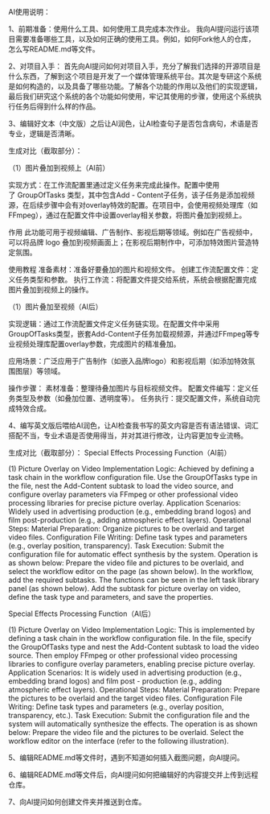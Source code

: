 








<!--by 韦淑静-->

AI使用说明：

1、前期准备：使用什么工具、如何使用工具完成本次作业。
我向AI提问运行该项目需要准备哪些工具，以及如何正确的使用工具。例如，如何Fork他人的仓库，怎么写README.md等文件。

2、对项目入手：
首先向AI提问如何对项目入手，充分了解我们选择的开源项目是什么东西，了解到这个项目是开发了一个媒体管理系统平台。其次是专研这个系统是如何构造的，以及具备了哪些功能。了解各个功能的作用以及他们的实现逻辑，最后我们研究这个系统的各个功能如何使用，牢记其使用的步骤，使用这个系统执行任务后得到什么样的作品。

3、编辑好文本（中文版）之后让AI润色，让AI检查句子是否包含病句，术语是否专业，逻辑是否清晰。

生成对比（截取部分）：

（1）图片叠加到视频上（AI前）

实现方式：在工作流配置里通过定义任务来完成此操作。配置中使用了 GroupOfTasks 类型，其中包含Add - Content子任务，该子任务是添加视频源，在后续步骤中会有对overlay特效的配置。在项目中，会使用视频处理库（如 FFmpeg），通过在配置文件中设置overlay相关参数，将图片叠加到视频上。

作用
此功能可用于视频编辑、广告制作、影视后期等领域。例如在广告视频中，可以将品牌 logo 叠加到视频画面上；在影视后期制作中，可添加特效图片营造特定氛围。

使用教程
准备素材：准备好要叠加的图片和视频文件。
创建工作流配置文件：定义任务类型和参数。
执行工作流：将配置文件提交给系统，系统会根据配置完成图片叠加到视频上的操作。

（1）图片叠加至视频（AI后）

实现逻辑：通过工作流配置文件定义任务链实现。在配置文件中采用GroupOfTasks类型，嵌套Add-Content子任务加载视频源，并通过FFmpeg等专业视频处理库配置overlay参数，完成图片的精准叠加。

应用场景：广泛应用于广告制作（如嵌入品牌logo）和影视后期（如添加特效氛围图层）等领域。

操作步骤：
素材准备：整理待叠加图片与目标视频文件。
配置文件编写：定义任务类型及参数（如叠加位置、透明度等）。
任务执行：提交配置文件，系统自动完成特效合成。

4、编写英文版后喂给AI润色，让AI检查我书写的英文内容是否有语法错误、词汇搭配不当，专业术语是否使用得当，并对其进行修改，让内容更加专业流畅。

生成对比（截取部分）：
Special Effects Processing Function（AI前）

(1) Picture Overlay on Video Implementation Logic: Achieved by defining a task chain in the workflow configuration file. Use the GroupOfTasks type in the file, nest the Add-Content subtask to load the video source, and configure overlay parameters via FFmpeg or other professional video processing libraries for precise picture overlay. Application Scenarios: Widely used in advertising production (e.g., embedding brand logos) and film post-production (e.g., adding atmospheric effect layers). Operational Steps:
Material Preparation: Organize pictures to be overlaid and target video files.
Configuration File Writing: Define task types and parameters (e.g., overlay position, transparency).
Task Execution: Submit the configuration file for automatic effect synthesis by the system.
Operation is as shown below: Prepare the video file and pictures to be overlaid, and select the workflow editor on the page (as shown below).
In the workflow, add the required subtasks. The functions can be seen in the left task library panel (as shown below). Add the subtask for picture overlay on video, define the task type and parameters, and save the properties.

Special Effects Processing Function（AI后）

(1) Picture Overlay on Video Implementation Logic: This is implemented by defining a task chain in the workflow configuration file. In the file, specify the GroupOfTasks type and nest the Add-Content subtask to load the video source. Then employ FFmpeg or other professional video processing libraries to configure overlay parameters, enabling precise picture overlay.
Application Scenarios: It is widely used in advertising production (e.g., embedding brand logos) and film post - production (e.g., adding atmospheric effect layers).
Operational Steps:
Material Preparation: Prepare the pictures to be overlaid and the target video files.
Configuration File Writing: Define task types and parameters (e.g., overlay position, transparency, etc.).
Task Execution: Submit the configuration file and the system will automatically synthesize the effects.
The operation is as shown below: Prepare the video file and the pictures to be overlaid. Select the workflow editor on the interface (refer to the following illustration).

5、编辑README.md等文件时，遇到不知道如何插入截图问题，向AI提问。

6、编辑README.md等文件后，向AI提问如何把编辑好的内容提交并上传到远程仓库。

7、向AI提问如何创建文件夹并推送到仓库。

<!--by 韦淑静-->